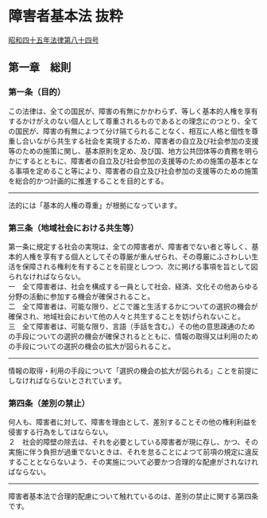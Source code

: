 # 障害者基本法 抜粋
[昭和四十五年法律第八十四号](https://elaws.e-gov.go.jp/search/elawsSearch/elaws_search/lsg0500/detail?lawId=345AC1000000084)
## 第一章　総則
### 第一条（目的）
この法律は、全ての国民が、障害の有無にかかわらず、等しく基本的人権を享有するかけがえのない個人として尊重されるものであるとの理念にのつとり、全ての国民が、障害の有無によつて分け隔てられることなく、相互に人格と個性を尊重し合いながら共生する社会を実現するため、障害者の自立及び社会参加の支援等のための施策に関し、基本原則を定め、及び<span class="highlight">国、地方公共団体等の責務を明らかにする</span>とともに、障害者の自立及び社会参加の支援等のための施策の基本となる事項を定めること等により、障害者の自立及び社会参加の支援等のための施策を総合的かつ計画的に推進することを目的とする。

---

<div class="note"><i class="fa fa-comment-o"></i> 法的には「基本的人権の尊重」が根拠になっています。</div>

### 第三条（地域社会における共生等）
第一条に規定する社会の実現は、全ての障害者が、障害者でない者と等しく、基本的人権を享有する個人としてその尊厳が重んぜられ、その尊厳にふさわしい生活を保障される権利を有することを前提としつつ、次に掲げる事項を旨として図られなければならない。  
一　全て障害者は、社会を構成する一員として社会、経済、文化その他あらゆる分野の活動に参加する機会が確保されること。  
二　全て障害者は、可能な限り、どこで誰と生活するかについての選択の機会が確保され、地域社会において他の人々と共生することを妨げられないこと。  
三　全て障害者は、可能な限り、言語（手話を含む。）その他の意思疎通のための手段についての選択の機会が確保されるとともに、<span class="highlight">情報の取得又は利用のための手段についての選択の機会の拡大が図られること。</span>

---

<div class="note"><i class="fa fa-comment-o"></i> 情報の取得・利用の手段について「選択の機会の拡大が図られる」ことを前提にしなければならないとされています。</div>

### 第四条（差別の禁止）
何人も、障害者に対して、障害を理由として、差別することその他の権利利益を侵害する行為をしてはならない。  
２　<span class="highlight">社会的障壁の除去は、それを必要としている障害者が現に存し、かつ、その実施に伴う負担が過重でないときは、それを怠ることによつて前項の規定に違反することとならないよう、その実施について必要かつ合理的な配慮がされなければならない。</span>

---
<div class="note"><i class="fa fa-comment-o"></i> 障害者基本法で合理的配慮について触れているのは、差別の禁止に関する第四条です。</div>
